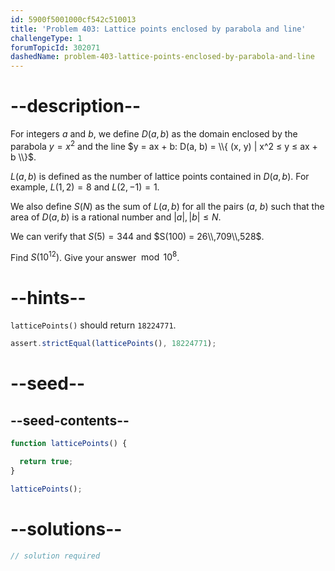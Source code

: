 ```yaml
---
id: 5900f5001000cf542c510013
title: 'Problem 403: Lattice points enclosed by parabola and line'
challengeType: 1
forumTopicId: 302071
dashedName: problem-403-lattice-points-enclosed-by-parabola-and-line
---
```


# --description--

For integers $a$ and $b$, we define $D(a, b)$ as the domain enclosed by the parabola $y = x^2$ and the line $y = ax + b: D(a, b) = \\{ (x, y) | x^2 ≤ y ≤ ax + b \\}$.

$L(a, b)$ is defined as the number of lattice points contained in $D(a, b)$. For example, $L(1, 2) = 8$ and $L(2, -1) = 1$.

We also define $S(N)$ as the sum of $L(a, b)$ for all the pairs ($a$, $b$) such that the area of $D(a, b)$ is a rational number and $|a|,|b| ≤ N$.

We can verify that $S(5) = 344$ and $S(100) = 26\\,709\\,528$.

Find $S({10}^{12})$. Give your answer $\bmod {10}^8$.

# --hints--

`latticePoints()` should return `18224771`.

```js
assert.strictEqual(latticePoints(), 18224771);
```

# --seed--

## --seed-contents--

```js
function latticePoints() {

  return true;
}

latticePoints();
```

# --solutions--

```js
// solution required
```
